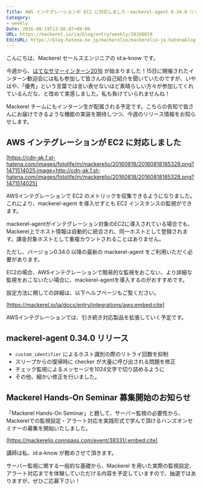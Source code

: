 ```yaml
---
Title: AWS インテグレーションが EC2 に対応しました・mackerel-agent 0.34.0 リリース ほか
Category:
- weekly
Date: 2016-08-19T13:56:07+09:00
URL: https://mackerel.io/ja/blog/entry/weekly/20160819
EditURL: https://blog.hatena.ne.jp/mackerelio/mackerelio-ja.hatenablog.mackerel.io/atom/entry/10328749687179735242
---
```


こんにちは、Mackerel セールスエンジニアの id:a-know です。

今週から、[はてなサマーインターン2016](http://hatenacorp.jp/recruit/intern2016/) が始まりました！15日に開催されたインターン歓迎会には私も参加して皆さんの自己紹介を聞いていたのですが、いやはや、「優秀」という言葉では言い表せないほど素晴らしい方々が参加してくれているんだな、と改めて実感しました。私も負けていられませんね！

Mackerel チームにもインターン生が配属される予定です。こちらの告知で皆さんにお届けできるような機能の実装を期待しつつ、今週のリリース情報をお知らせします。


## AWS インテグレーションが EC2 に対応しました

[https://cdn-ak.f.st-hatena.com/images/fotolife/m/mackerelio/20160818/20160818185328.png?1471514025:image=http://cdn-ak.f.st-hatena.com/images/fotolife/m/mackerelio/20160818/20160818185328.png?1471514025]

AWSインテグレーションで EC2 のメトリックを収集できるようになりました。これにより、mackerel-agent を導入せずとも EC2 インスタンスの監視ができます。

mackerel-agentがインテグレーション対象のEC2に導入されている場合でも、Mackerel上でホスト情報は自動的に統合され、同一ホストとして登録されます。課金対象ホストとして重複カウントされることはありません。

ただし、バージョン0.34.0 以降の最新の mackerel-agent をご利用いただく必要があります。

EC2の場合、AWSインテグレーションで簡易的な監視をおこない、より詳細な監視をおこないたい場合に、mackerel-agentを導入するのがおすすめです。


設定方法に関しての詳細は、以下ヘルプページもご覧ください。



[https://mackerel.io/ja/docs/entry/integrations/aws:embed:cite]



AWSインテグレーションでは、引き続き対応製品を拡張していく予定です。

## mackerel-agent 0.34.0 リリース

* `custom_identifier` によるホスト識別の際のリトライ回数を抑制
* スリープからの復帰時に checker が大量に呼び出される問題を修正
* チェック監視によるメッセージを1024文字で切り詰めるように
* その他、細かい修正を行いました。


## Mackerel Hands-On Seminar 募集開始のお知らせ
「Mackerel Hands-On Seminar」と題して、サーバー監視の必要性から、Mackerelでの監視設定・アラート対応を実践形式で学んで頂けるハンズオンセミナーの募集を開始いたしました。



[https://mackerelio.connpass.com/event/38331/:embed:cite]



講師は私、id:a-know が務めさせて頂きます。

サーバー監視に関する一般的な基礎から、Mackerel を用いた実際の監視設定、アラート対応までを体験していただける内容を予定していますので、抽選ではありますが、ぜひご応募下さい！

